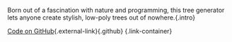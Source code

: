 Born out of a fascination with nature and programming, this tree generator lets anyone create stylish, low-poly trees out of nowhere.{.intro}

[Code on GitHub](https://github.com/Creator13/ProceduralTrees){.external-link}{.github} {.link-container}